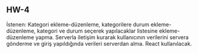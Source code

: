 ## HW-4
İstenen:
Kategori ekleme-düzenleme, kategorilere durum ekleme-düzenleme, kategori ve durum seçerek yapılacaklar listesine ekleme-düzenleme yapma. Serverla iletişim kurarak kullanıcının verilerini servera gönderme ve giriş yapıldığında verileri serverdan alma.
React kullanılacak.